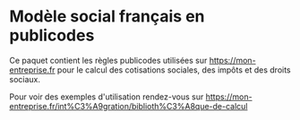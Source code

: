 # Modèle social français en publicodes

Ce paquet contient les règles publicodes utilisées sur https://mon-entreprise.fr
pour le calcul des cotisations sociales, des impôts et des droits sociaux.

Pour voir des exemples d'utilisation rendez-vous sur https://mon-entreprise.fr/int%C3%A9gration/biblioth%C3%A8que-de-calcul
